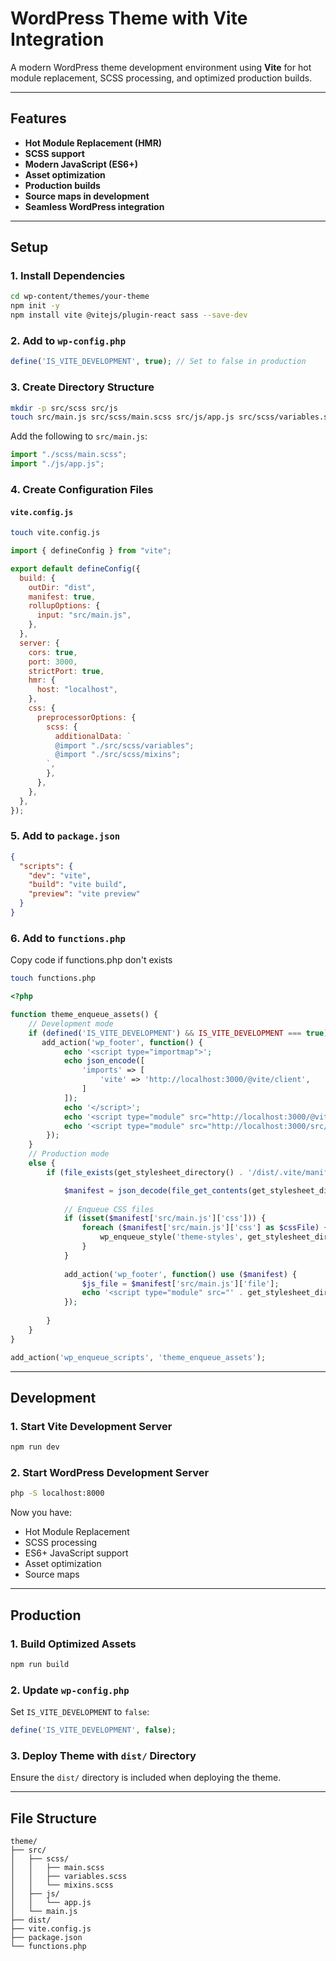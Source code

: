# WordPress Theme with Vite Integration

A modern WordPress theme development environment using **Vite** for hot module replacement, SCSS processing, and optimized production builds.

---

## Features

- **Hot Module Replacement (HMR)**
- **SCSS support**
- **Modern JavaScript (ES6+)**
- **Asset optimization**
- **Production builds**
- **Source maps in development**
- **Seamless WordPress integration**

---

## Setup

### 1. Install Dependencies

```bash
cd wp-content/themes/your-theme
npm init -y
npm install vite @vitejs/plugin-react sass --save-dev
```

### 2. Add to `wp-config.php`

```php
define('IS_VITE_DEVELOPMENT', true); // Set to false in production
```

### 3. Create Directory Structure

```bash
mkdir -p src/scss src/js
touch src/main.js src/scss/main.scss src/js/app.js src/scss/variables.scss src/scss/mixins.scss
```

Add the following to `src/main.js`:

```javascript
import "./scss/main.scss";
import "./js/app.js";
```

### 4. Create Configuration Files

#### `vite.config.js`
```bash
touch vite.config.js
```

```javascript
import { defineConfig } from "vite";

export default defineConfig({
  build: {
    outDir: "dist",
    manifest: true,
    rollupOptions: {
      input: "src/main.js",
    },
  },
  server: {
    cors: true,
    port: 3000,
    strictPort: true,
    hmr: {
      host: "localhost",
    },
    css: {
      preprocessorOptions: {
        scss: {
          additionalData: `
          @import "./src/scss/variables";
          @import "./src/scss/mixins";
        `,
        },
      },
    },
  },
});

```

### 5. Add to `package.json`

```json
{
  "scripts": {
    "dev": "vite",
    "build": "vite build",
    "preview": "vite preview"
  }
}
```

### 6. Add to `functions.php`

Copy code if functions.php don't exists
```bash
touch functions.php
```
```php
<?php

function theme_enqueue_assets() {
    // Development mode
    if (defined('IS_VITE_DEVELOPMENT') && IS_VITE_DEVELOPMENT === true) {
       add_action('wp_footer', function() {
            echo '<script type="importmap">';
            echo json_encode([
                'imports' => [
                    'vite' => 'http://localhost:3000/@vite/client',
                ]
            ]);
            echo '</script>';
            echo '<script type="module" src="http://localhost:3000/@vite/client"></script>';
            echo '<script type="module" src="http://localhost:3000/src/main.js"></script>';
        });
    } 
    // Production mode
    else {
        if (file_exists(get_stylesheet_directory() . '/dist/.vite/manifest.json')) {

            $manifest = json_decode(file_get_contents(get_stylesheet_directory() . '/dist/.vite/manifest.json'), true);
            
            // Enqueue CSS files
            if (isset($manifest['src/main.js']['css'])) {
                foreach ($manifest['src/main.js']['css'] as $cssFile) {
                    wp_enqueue_style('theme-styles', get_stylesheet_directory_uri() . '/dist/' . $cssFile, [], null);
                }
            }
            
            add_action('wp_footer', function() use ($manifest) {
                $js_file = $manifest['src/main.js']['file'];
                echo '<script type="module" src="' . get_stylesheet_directory_uri() . '/dist/' . $js_file . '"></script>';
            });
            
        }
    }
}

add_action('wp_enqueue_scripts', 'theme_enqueue_assets');
```

---

## Development

### 1. Start Vite Development Server

```bash
npm run dev
```

### 2. Start WordPress Development Server

```bash
php -S localhost:8000
```

Now you have:

- Hot Module Replacement
- SCSS processing
- ES6+ JavaScript support
- Asset optimization
- Source maps

---

## Production

### 1. Build Optimized Assets

```bash
npm run build
```

### 2. Update `wp-config.php`

Set `IS_VITE_DEVELOPMENT` to `false`:

```php
define('IS_VITE_DEVELOPMENT', false);
```

### 3. Deploy Theme with `dist/` Directory

Ensure the `dist/` directory is included when deploying the theme.

---

## File Structure

```plaintext
theme/
├── src/
│   ├── scss/
│   │   ├── main.scss
│   │   ├── variables.scss
│   │   └── mixins.scss
│   ├── js/
│   │   └── app.js
│   └── main.js
├── dist/
├── vite.config.js
├── package.json
└── functions.php
```

